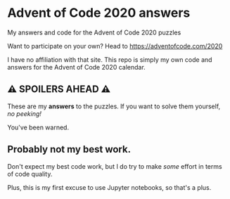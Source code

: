 # Advent of Code 2020 answers

My answers and code for the Advent of Code 2020 puzzles

Want to participate on your own? Head to https://adventofcode.com/2020

I have no affiliation with that site. This repo is simply my own code and answers for the Advent of Code 2020 calendar.

## ⚠ SPOILERS AHEAD ⚠

These are my **answers** to the puzzles. If you want to solve them yourself, *no peeking!*

You've been warned.

## Probably not my best work.

Don't expect my best code work, but I do try to make *some* effort in terms of code quality.

Plus, this is my first excuse to use Jupyter notebooks, so that's a plus.
